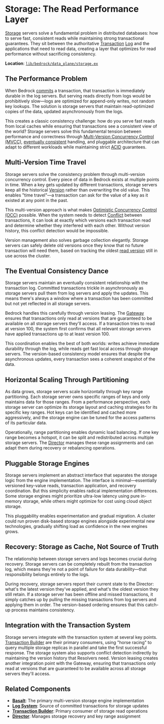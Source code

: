 # Storage: The Read Performance Layer

[Storage](../glossary.md#storage) servers solve a fundamental problem in distributed databases: how to serve fast, consistent reads while maintaining strong transactional guarantees. They sit between the authoritative [Transaction](../glossary.md#transaction) [Log](../glossary.md#log) and the applications that need to read data, creating a layer that optimizes for read performance without sacrificing consistency.

**Location**: [`lib/bedrock/data_plane/storage.ex`](../../lib/bedrock/data_plane/storage.ex)

## The Performance Problem

When Bedrock [commits](../glossary.md#commit) a transaction, that transaction is immediately durable in the log servers. But serving reads directly from logs would be prohibitively slow—logs are optimized for append-only writes, not random key lookups. The solution is storage servers that maintain read-optimized copies of the data, updated asynchronously from the logs.

This creates a classic consistency challenge: how do you serve fast reads from local caches while ensuring that transactions see a consistent view of the world? Storage servers solve this fundamental tension between performance and correctness through [Multi-Version Concurrency Control (MVCC)](../glossary.md#multi-version-concurrency-control-mvcc), [eventually consistent](../glossary.md#eventually-consistent) handling, and pluggable architecture that can adapt to different workloads while maintaining strict [ACID](../glossary.md#acid) guarantees.

## Multi-Version Time Travel

Storage servers solve the consistency problem through multi-version concurrency control. Every piece of data in Bedrock exists at multiple points in time. When a key gets updated by different transactions, storage servers keep all the historical [Version](../glossary.md#version) rather than overwriting the old value. This enables "time travel"—a transaction can ask for the value of a key as it existed at any point in the past.

This multi-version approach is what makes [Optimistic Concurrency Control (OCC)](../glossary.md#optimistic-concurrency-control-occ) possible. When the system needs to detect [Conflict](../glossary.md#conflict) between transactions, it can look at exactly which versions each transaction read and determine whether they interfered with each other. Without version history, this conflict detection would be impossible.

Version management also solves garbage collection elegantly. Storage servers can safely delete old versions once they know that no future transaction will need them, based on tracking the oldest [read version](../glossary.md#read-version) still in use across the cluster.

## The Eventual Consistency Dance

Storage servers maintain an eventually consistent relationship with the transaction log. Committed transactions trickle in asynchronously as storage servers pull them from log servers and apply the updates. This means there's always a window where a transaction has been committed but not yet reflected in all storage servers.

Bedrock handles this carefully through version leasing. The [Gateway](../glossary.md#gateway) ensures that transactions only read at versions that are guaranteed to be available on all storage servers they'll access. If a transaction tries to read at version 100, the system first confirms that all relevant storage servers have applied transactions up to at least version 100.

This coordination enables the best of both worlds: writes achieve immediate durability through the log, while reads get fast local access through storage servers. The version-based consistency model ensures that despite the asynchronous updates, every transaction sees a coherent snapshot of the data.

## Horizontal Scaling Through Partitioning

As data grows, storage servers scale horizontally through key range partitioning. Each storage server owns specific ranges of keys and only maintains data for those ranges. From a performance perspective, each storage server can optimize its storage layout and caching strategies for its specific key ranges. Hot keys can be identified and cached more aggressively, and the storage engine can be tuned for the access patterns of its particular data.

Operationally, range partitioning enables dynamic load balancing. If one key range becomes a hotspot, it can be split and redistributed across multiple storage servers. The [Director](../glossary.md#director) manages these range assignments and can adapt them during recovery or rebalancing operations.

## Pluggable Storage Engines

Storage servers implement an abstract interface that separates the storage logic from the engine implementation. The interface is minimal—essentially versioned key-value reads, transaction application, and recovery coordination. But this simplicity enables radical implementation differences. Some storage engines might prioritize ultra-low latency using pure in-memory storage, while others might optimize for cost using cloud object storage.

This pluggability enables experimentation and gradual migration. A cluster could run proven disk-based storage engines alongside experimental new technologies, gradually shifting load as confidence in the new engines grows.

## Recovery: Storage as Cache, Not Source of Truth

The relationship between storage servers and logs becomes crucial during recovery. Storage servers can be completely rebuilt from the transaction log, which means they're not a point of failure for data durability—that responsibility belongs entirely to the logs.

During recovery, storage servers report their current state to the Director: what's the latest version they've applied, and what's the oldest version they still retain. If a storage server has been offline and missed transactions, it simply catches up by pulling the missing transactions from log servers and applying them in order. The version-based ordering ensures that this catch-up process maintains consistency.

## Integration with the Transaction System

Storage servers integrate with the transaction system at several key points. [Transaction Builder](../glossary.md#transaction-builder) are their primary consumers, using "horse racing" to query multiple storage replicas in parallel and take the first successful response. The storage system also supports conflict detection indirectly by maintaining the version history that Resolvers need. Version leasing creates another integration point with the Gateway, ensuring that transactions only read at versions that are guaranteed to be available across all storage servers they'll access.


## Related Components

- **[Basalt](basalt.md)**: The primary multi-version storage engine implementation
- **[Log System](log.md)**: Source of committed transactions for storage updates
- **[Transaction Builder](transaction-builder.md)**: Primary consumer of storage read operations
- **[Director](../control-plane/director.md)**: Manages storage recovery and key range assignment